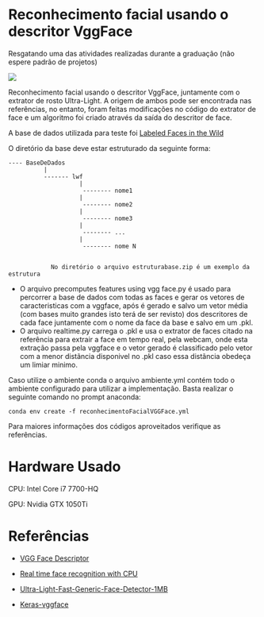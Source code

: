 # Reconhecimento facial usando o descritor VggFace
Resgatando uma das atividades realizadas durante a graduação (não espere padrão de projetos)


![](reconhecimentogif.gif)




Reconhecimento facial usando o descritor VggFace, juntamente com o extrator de rosto Ultra-Light. A origem de ambos pode ser encontrada nas referências, no entanto, foram feitas modificações no código do extrator de face e um algoritmo foi criado através da saída do descritor de face.

A base de dados utilizada para teste foi <a href="http://vis-www.cs.umass.edu/lfw/">Labeled Faces in the Wild</a>


O diretório da base deve estar estruturado da seguinte forma:

```
---- BaseDeDados
          |
          ------- lwf
                    |
                     -------- nome1
                    |
                     -------- nome2
                    |
                     -------- nome3
                    |
                     -------- ...
                    |
                     -------- nome N
         
         
            No diretório o arquivo estruturabase.zip é um exemplo da estrutura
  ```  


* O arquivo precomputes features using vgg face.py é usado para percorrer a base de dados com todas as faces  e gerar os vetores de caracteristicas com a vggface, após é gerado e  salvo um vetor média (com bases muito grandes isto terá de ser revisto) dos descritores de cada face juntamente com o nome da face da base e salvo em um .pkl.
* O arquivo realtime.py carrega o .pkl e usa o extrator de faces citado na referência para extrair a face em tempo real, pela webcam, onde esta extração passa pela vggface e o vetor gerado é classificado pelo vetor com a menor distãncia disponivel no .pkl caso essa distãncia obedeça um limiar minimo.



Caso utilize o ambiente conda o arquivo ambiente.yml contém todo o ambiente configurado para utilizar a implementação.
Basta realizar o seguinte comando no prompt anaconda:

```
conda env create -f reconhecimentoFacialVGGFace.yml
```

Para maiores informações dos códigos aproveitados verifique as referências.


# Hardware Usado
CPU: Intel Core i7 7700-HQ

GPU: Nvidia GTX 1050Ti

# Referências
* [VGG Face Descriptor](http://www.robots.ox.ac.uk/~vgg/software/vgg_face/)

* [Real time face recognition with CPU](https://towardsdatascience.com/real-time-face-recognition-with-cpu-983d35cc3ec5)


* [Ultra-Light-Fast-Generic-Face-Detector-1MB](https://github.com/Linzaer/Ultra-Light-Fast-Generic-Face-Detector-1MB)

* [Keras-vggface](https://github.com/rcmalli/keras-vggface)
